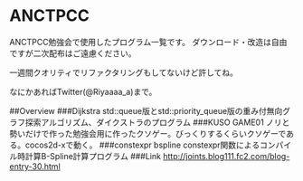 # ANCTPCC

ANCTPCC勉強会で使用したプログラム一覧です。
ダウンロード・改造は自由ですが二次配布はご遠慮ください。

一週間クオリティでリファクタリングもしてないけど許してね。

なにかあればTwitter(@Riyaaaa_a)まで。

##Overview
###Dijkstra
std::queue版とstd::priority_queue版の重み付無向グラフ探索アルゴリズム、ダイクストラのプログラム
###KUSO GAME01
ノリと勢いだけで作った勉強会用に作ったクソゲー。びっくりするくらいクソゲーである。cocos2d-xで動く。
###constexpr bspline
constexpr関数によるコンパイル時計算B-Spline計算プログラム
###Link
<http://joints.blog111.fc2.com/blog-entry-30.html>
